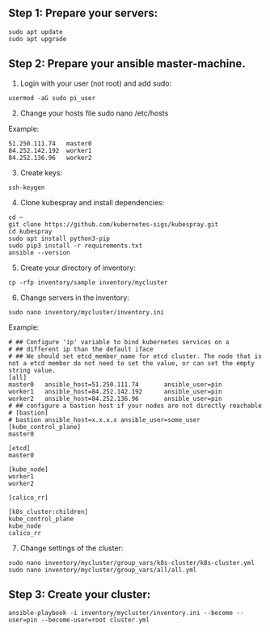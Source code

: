 ## Step 1: Prepare your servers:
```
sudo apt update
sudo apt upgrade
```


## Step 2: Prepare your ansible master-machine.

1) Login with your user (not root) and add sudo:
```
usermod -aG sudo pi_user
```
2) Change your hosts file
sudo nano /etc/hosts

Example: 
```
51.250.111.74   master0
84.252.142.192  worker1
84.252.136.96   worker2
```
3) Create keys:
```
ssh-keygen
```
4) Clone kubespray and install dependencies:
```
cd ~
git clone https://github.com/kubernetes-sigs/kubespray.git
cd kubespray
sudo apt install python3-pip
sudo pip3 install -r requirements.txt
ansible --version
```
5) Create your directory of inventory:
```
cp -rfp inventory/sample inventory/mycluster
```
6) Change servers in the inventory:
```
sudo nano inventory/mycluster/inventory.ini
```
Example: 
```
# ## Configure 'ip' variable to bind kubernetes services on a
# ## different ip than the default iface
# ## We should set etcd_member_name for etcd cluster. The node that is not a etcd member do not need to set the value, or can set the empty string value.
[all]
master0   ansible_host=51.250.111.74       ansible_user=pin
worker1   ansible_host=84.252.142.192      ansible_user=pin
worker2   ansible_host=84.252.136.96       ansible_user=pin
# ## configure a bastion host if your nodes are not directly reachable
# [bastion]
# bastion ansible_host=x.x.x.x ansible_user=some_user
[kube_control_plane]
master0

[etcd]
master0

[kube_node]
worker1
worker2

[calico_rr]

[k8s_cluster:children]
kube_control_plane
kube_node
calico_rr
```
7) Change settings of the cluster:
```
sudo nano inventory/mycluster/group_vars/k8s-cluster/k8s-cluster.yml
sudo nano inventory/mycluster/group_vars/all/all.yml
```
## Step 3: Create your cluster:
```
ansible-playbook -i inventory/mycluster/inventory.ini --become --user=pin --become-user=root cluster.yml
```

